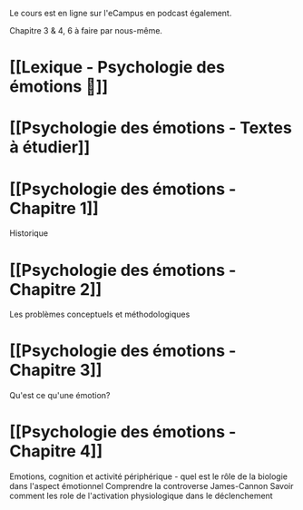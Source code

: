 Le cours est en ligne sur l'eCampus en podcast également.

Chapitre 3 & 4, 6 à faire par nous-même.

# [[Lexique - Psychologie des émotions 📖]]

# [[Psychologie des émotions - Textes à étudier]]

# [[Psychologie des émotions - Chapitre 1]]
Historique
# [[Psychologie des émotions - Chapitre 2]]
Les problèmes conceptuels et méthodologiques
# [[Psychologie des émotions - Chapitre 3]]
Qu'est ce qu'une émotion?
# [[Psychologie des émotions - Chapitre 4]] 
Emotions, cognition et activité périphérique - quel est le rôle de la biologie dans l'aspect émotionnel
Comprendre la controverse James-Cannon
Savoir comment les role de l'activation physiologique dans le déclenchement
